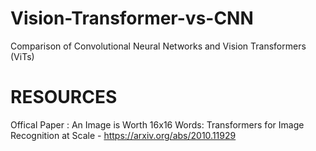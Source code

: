 # Vision-Transformer-vs-CNN
Comparison of Convolutional Neural Networks and Vision Transformers (ViTs)

# RESOURCES 
Offical Paper : An Image is Worth 16x16 Words: Transformers for Image Recognition at Scale - https://arxiv.org/abs/2010.11929
